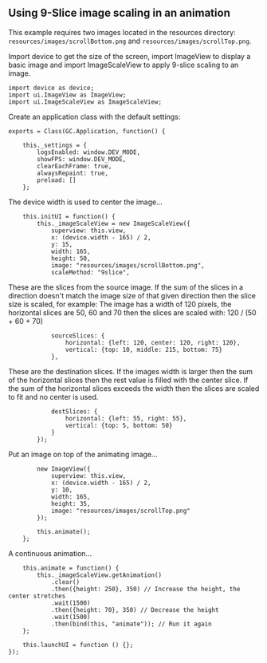 ## Using 9-Slice image scaling in an animation

This example requires two images located in the resources directory:
`resources/images/scrollBottom.png` and `resources/images/scrollTop.png`.

Import device to get the size of the screen, import ImageView to display a
basic image and import ImageScaleView to apply 9-slice scaling to an image.

~~~
import device as device;
import ui.ImageView as ImageView;
import ui.ImageScaleView as ImageScaleView;
~~~

Create an application class with the default settings:
~~~
exports = Class(GC.Application, function() {

    this._settings = {
        logsEnabled: window.DEV_MODE,
        showFPS: window.DEV_MODE,
        clearEachFrame: true,
        alwaysRepaint: true,
        preload: []
    };
~~~

The device width is used to center the image...

~~~
    this.initUI = function() {
        this._imageScaleView = new ImageScaleView({
            superview: this.view,
            x: (device.width - 165) / 2,
            y: 15,
            width: 165,
            height: 50,
            image: "resources/images/scrollBottom.png",
            scaleMethod: "9slice",
~~~

These are the slices from the source image.
If the sum of the slices in a direction doesn't match the image size
of that given direction then the slice size is scaled, for example:
The image has a width of 120 pixels,
the horizontal slices are 50, 60 and 70
then the slices are scaled with: 120 / (50 + 60 + 70)

~~~
            sourceSlices: {
                horizontal: {left: 120, center: 120, right: 120},
                vertical: {top: 10, middle: 215, bottom: 75}
            },
~~~

These are the destination slices.
If the images width is larger then the sum of the horizontal
slices then the rest value is filled with the center slice.
If the sum of the horizontal slices exceeds the width then
the slices are scaled to fit and no center is used.

~~~
            destSlices: {
                horizontal: {left: 55, right: 55},
                vertical: {top: 5, bottom: 50}
            }
        });
~~~

Put an image on top of the animating image...
~~~
        new ImageView({
            superview: this.view,
            x: (device.width - 165) / 2,
            y: 10,
            width: 165,
            height: 35,
            image: "resources/images/scrollTop.png"
        });

        this.animate();
    };
~~~

A continuous animation...
~~~
	this.animate = function() {
		this._imageScaleView.getAnimation()
			.clear()
			.then({height: 250}, 350) // Increase the height, the center stretches
			.wait(1500)
			.then({height: 70}, 350) // Decrease the height
			.wait(1500)
			.then(bind(this, "animate")); // Run it again
	};

	this.launchUI = function () {};
});
~~~